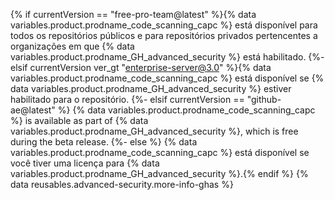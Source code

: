 {% if currentVersion == "free-pro-team@latest" %}{% data variables.product.prodname_code_scanning_capc %} está disponível para todos os repositórios públicos e para repositórios privados pertencentes a organizações em que {% data variables.product.prodname_GH_advanced_security %} está habilitado.
{%- elsif currentVersion ver_gt "enterprise-server@3.0" %}{% data variables.product.prodname_code_scanning_capc %} está disponível se {% data variables.product.prodname_GH_advanced_security %} estiver habilitado para o repositório.
{%- elsif currentVersion == "github-ae@latest" %}
{% data variables.product.prodname_code_scanning_capc %} is available as part of {% data variables.product.prodname_GH_advanced_security %}, which is free during the beta release.
{%- else %}
{% data variables.product.prodname_code_scanning_capc %} está disponível se você tiver uma licença para {% data variables.product.prodname_GH_advanced_security %}.{% endif %} {% data reusables.advanced-security.more-info-ghas %}
